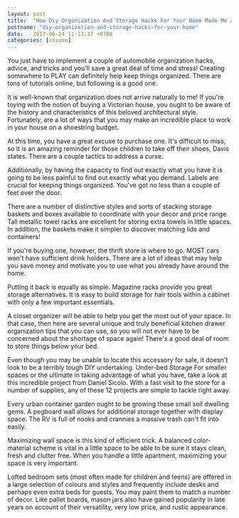```yaml
---
layout: post
title:  "How Diy Organization And Storage Hacks For Your Home Made Me a Better Person"
postname: "diy-organization-and-storage-hacks-for-your-home"
date:   2017-06-24 11:13:37 +0700
categories: [resume]
---
```

You just have to implement a couple of automobile organization hacks, advice, and tricks and you'll save a great deal of time and stress! Creating somewhere to PLAY can definitely help keep things organized. There are tons of tutorials online, but following is a good one.

It is well-known that organization does not arrive naturally to me! If you're toying with the notion of buying a Victorian house, you ought to be aware of the history and characteristics of this beloved architectural style. Fortunately, are a lot of ways that you may make an incredible place to work in your house on a shoestring budget.

At this time, you have a great excuse to purchase one. It's difficult to miss, so it is an amazing reminder for those children to take off their shoes, Davis states. There are a couple tactics to address a curse.

Additionally, by having the capacity to find out exactly what you have it is going to be less painful to find out exactly what you demand. Labels are crucial for keeping things organized. You've got no less than a couple of feet over the door.

There are a number of distinctive styles and sorts of stacking storage baskets and boxes available to coordinate with your decor and price range. Tall metallic towel racks are excellent for storing extra towels in little spaces. In addition, the baskets make it simpler to discover matching lids and containers!

If you're buying one, however, the thrift store is where to go. MOST cars won't have sufficient drink holders. There are a lot of ideas that may help you save money and motivate you to use what you already have around the home.

Putting it back is equally as simple. Magazine racks provide you great storage alternatives. It is easy to build storage for hair tools within a cabinet with only a few important essentials.

A closet organizer will be able to help you get the most out of your space. In that case, then here are several unique and truly beneficial kitchen drawer organization tips that you can use, so you will not ever have to be concerned about the shortage of space again! There's a good deal of room to store things below your bed.

Even though you may be unable to locate this accessory for sale, it doesn't look to be a terribly tough DIY undertaking. Under-bed Storage For smaller spaces or the ultimate in taking advantage of what you have, take a look at this incredible project from Daniel Sicolo. With a fast visit to the store for a number of supplies, any of these 12 projects are simple to tackle right away.

Every urban container garden ought to be growing these small soil dwelling gems. A pegboard wall allows for additional storage together with display space. The RV is full of nooks and crannies a massive trash can't fit into easily.

Maximizing wall space is this kind of efficient trick. A balanced color-material scheme is vital in a little space to be able to be sure it stays clean, fresh and clutter free. When you handle a little apartment, maximizing your space is very important.

Lofted bedroom sets (most often made for children and teens) are offered in a large selection of colours and styles and frequently include desks and perhaps even extra beds for guests. You may paint them to match a number of decor. Like pallet boards, mason jars also have gained popularity in late years on account of their versatility, very low price, and rustic appearance.
